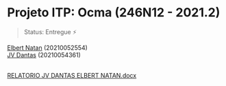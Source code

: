 # Projeto ITP: Ocma (246N12 - 2021.2)

> Status: Entregue ⚡

<a href="https://github.com/ElbertNatan">Elbert Natan</a> (20210052554)<br/>
<a href="https://github.com/vicdant1">JV Dantas</a> (20210054361)<br/>
<br/>

[RELATORIO JV DANTAS ELBERT NATAN.docx](https://github.com/amccampos/ocma/files/8034992/RELATORIO.JV.DANTAS.ELBERT.NATAN.docx)

